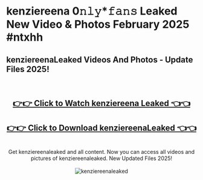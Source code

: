 # kenziereena 0𝚗𝚕𝚢*𝚏𝚊𝚗𝚜 Leaked New Video & Photos February 2025 #ntxhh

<h2>kenziereenaLeaked Videos And Photos - Update Files 2025!</h2>
<br>
<div align="center">
<h2><a href="https://mediaupload.pro?title=kenziereena&ref=11F" rel="nofollow">👉👉 Click to Watch kenziereena Leaked 👈👈</a></h2>
<h2><a href="https://mediaupload.pro?title=kenziereena&ref=11F" rel="nofollow">👉👉 Click to Download kenziereenaLeaked 👈👈</a></h2>
<br>
Get kenziereenaleaked and all content. Now you can access all videos and pictures of kenziereenaleaked. New Updated Files 2025!
<br>
<br>
<a href="https://mediaupload.pro?title=kenziereena&ref=11F" rel="nofollow" data-target="animated-image.originalLink"><img src="https://i.ibb.co/Gkj2r4b/banner.png" alt="kenziereenaleaked" style="max-width: 100%; display: inline-block;" data-target="animated-image.originalImage"></a>
</div>
<br>

